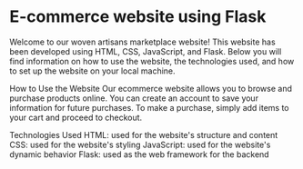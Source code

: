 # E-commerce website using Flask

Welcome to our woven artisans marketplace website! This website has been developed using HTML, CSS, JavaScript, and Flask. Below you will find 
information on how to use the website, the technologies used, and how to set up the website on your local machine.

How to Use the Website Our ecommerce website allows you to browse and purchase products online. You can create an account 
to save your information for future purchases. To make a purchase, simply add items to your cart and proceed to checkout.

Technologies Used HTML: used for the website's structure and content CSS: used for the website's styling JavaScript: used for
the website's dynamic behavior Flask: used as the web framework for the backend
